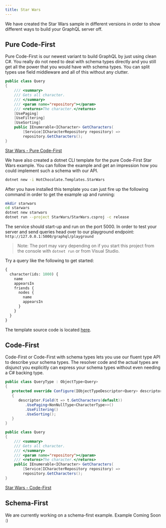 ```yaml
---
title: Star Wars
---
```


We have created the Star Wars sample in different versions in order to show different ways to build your GraphQL server off.

## Pure Code-First

Pure Code-First is our newest variant to build GraphQL by just using clean C#. You really do not need to deal with schema types directly and you still get all the power that you would have with schema types. You can split types use field middleware and all of this without any clutter.

```csharp
public class Query
{
    /// <summary>
    /// Gets all character.
    /// </summary>
    /// <param name="repository"></param>
    /// <returns>The character.</returns>
    [UsePaging]
    [UseFiltering]
    [UseSorting]
    public IEnumerable<ICharacter> GetCharacters(
        [Service]ICharacterRepository repository) =>
        repository.GetCharacters();
}
```

[Star Wars - Pure Code-First](https://github.com/ChilliCream/hotchocolate-examples/tree/master/misc/PureCodeFirst)

We have also created a dotnet CLI template for the pure Code-First Star Wars example. You can follow the example and get an impression how you could implement such a schema with our API.

```bash
dotnet new -i HotChocolate.Templates.StarWars
```

After you have installed this template you can just fire up the following command in order to get the example up and running:

```bash
mkdir starwars
cd starwars
dotnet new starwars
dotnet run --project StarWars/StarWars.csproj -c release
```

The service should start-up and run on the port 5000. In order to test your server and send queries head over to our playground endpoint: `http://127.0.0.1:5000/graphql/playground`

> Note: The port may vary depending on if you start this project from the console with `dotnet run` or from Visual Studio.

Try a query like the following to get started:

```graphql
{
  character(ids: 1000) {
    name
    appearsIn
    friends {
      nodes {
        name
        appearsIn
      }
    }
  }
}
```

The template source code is located [here](https://github.com/ChilliCream/hotchocolate/tree/master/examples).

## Code-First

Code-First or Code-First with schema types lets you use our fluent type API to describe your schema types. The resolver code and the actual types are disjunct you explicitly can express your schema types without even needing a C# backing type.

```csharp
public class QueryType : ObjectType<Query>
{
   protected override Configure(IObjectTypeDescriptor<Query> descriptor)
   {
      descriptor.Field(t => t.GetCharacters(default))
         .UsePaging<NonNullType<CharacterType>>()
         .UseFiltering()
         .UseSorting();
   }
}

public class Query
{
    /// <summary>
    /// Gets all character.
    /// </summary>
    /// <param name="repository"></param>
    /// <returns>The character.</returns>
    public IEnumerable<ICharacter> GetCharacters(
        [Service]ICharacterRepository repository) =>
        repository.GetCharacters();
}
```

[Star Wars - Code-First](https://github.com/ChilliCream/hotchocolate-examples/tree/master/misc/CodeFirst)

## Schema-First

We are currently working on a schema-first example. Example Coming Soon :)
